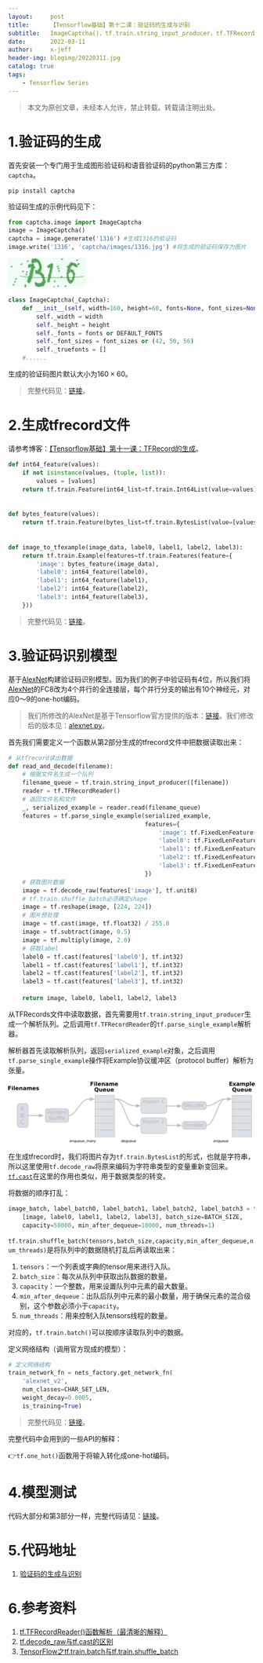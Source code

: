 ```yaml
---
layout:     post
title:      【Tensorflow基础】第十二课：验证码的生成与识别
subtitle:   ImageCaptcha()，tf.train.string_input_producer，tf.TFRecordReader，tf.parse_single_example，tf.decode_raw，tf.train.shuffle_batch，tf.train.batch，nets_factory.get_network_fn，tf.one_hot
date:       2022-03-11
author:     x-jeff
header-img: blogimg/20220311.jpg
catalog: true
tags:
    - Tensorflow Series
---
```

>本文为原创文章，未经本人允许，禁止转载。转载请注明出处。

# 1.验证码的生成

首先安装一个专门用于生成图形验证码和语音验证码的python第三方库：`captcha`。

```
pip install captcha
```

验证码生成的示例代码见下：

```python
from captcha.image import ImageCaptcha
image = ImageCaptcha()
captcha = image.generate('1316') #生成1316的验证码
image.write('1316', 'captcha/images/1316.jpg') #将生成的验证码保存为图片
```

![](https://github.com/x-jeff/BlogImage/raw/master/TensorflowSeries/Lesson12/12x1.jpg)

```python
class ImageCaptcha(_Captcha):
	def __init__(self, width=160, height=60, fonts=None, font_sizes=None):
		self._width = width
		self._height = height
		self._fonts = fonts or DEFAULT_FONTS
		self._font_sizes = font_sizes or (42, 50, 56)
		self._truefonts = []   
	#......
```

生成的验证码图片默认大小为$160 \times 60$。

>完整代码见：[链接](https://github.com/x-jeff/Tensorflow_Code_Demo/blob/master/Demo11/GenerationOfCaptcha.py)。

# 2.生成tfrecord文件

请参考博客：[【Tensorflow基础】第十一课：TFRecord的生成](http://shichaoxin.com/2022/02/09/Tensorflow基础-第十一课-TFRecord的生成/)。

```python
def int64_feature(values):
    if not isinstance(values, (tuple, list)):
        values = [values]
    return tf.train.Feature(int64_list=tf.train.Int64List(value=values))


def bytes_feature(values):
    return tf.train.Feature(bytes_list=tf.train.BytesList(value=[values]))


def image_to_tfexample(image_data, label0, label1, label2, label3):
    return tf.train.Example(features=tf.train.Features(feature={
        'image': bytes_feature(image_data),
        'label0': int64_feature(label0),
        'label1': int64_feature(label1),
        'label2': int64_feature(label2),
        'label3': int64_feature(label3),
    }))
```

>完整代码见：[链接](https://github.com/x-jeff/Tensorflow_Code_Demo/blob/master/Demo11/GenerationOfTFRecordFile.py)。

# 3.验证码识别模型

基于[AlexNet](http://shichaoxin.com/2021/02/03/论文阅读-ImageNet-Classification-with-Deep-Convolutional-Neural-Networks/)构建验证码识别模型。因为我们的例子中验证码有4位，所以我们将[AlexNet](http://shichaoxin.com/2021/02/03/论文阅读-ImageNet-Classification-with-Deep-Convolutional-Neural-Networks/)的FC8改为4个并行的全连接层，每个并行分支的输出有10个神经元，对应0～9的one-hot编码。

>我们所修改的AlexNet是基于Tensorflow官方提供的版本：[链接](https://github.com/tensorflow/models/blob/master/research/slim/nets/alexnet.py)。我们修改后的版本见：[alexnet.py](https://github.com/x-jeff/Tensorflow_Code_Demo/blob/master/Demo11/alexnet.py)。

首先我们需要定义一个函数从第2部分生成的tfrecord文件中把数据读取出来：

```python
# 从tfrecord读出数据
def read_and_decode(filename):
    # 根据文件名生成一个队列
    filename_queue = tf.train.string_input_producer([filename])
    reader = tf.TFRecordReader()
    # 返回文件名和文件
    _, serialized_example = reader.read(filename_queue)
    features = tf.parse_single_example(serialized_example,
                                       features={
                                           'image': tf.FixedLenFeature([], tf.string),
                                           'label0': tf.FixedLenFeature([], tf.int64),
                                           'label1': tf.FixedLenFeature([], tf.int64),
                                           'label2': tf.FixedLenFeature([], tf.int64),
                                           'label3': tf.FixedLenFeature([], tf.int64),
                                       })
    # 获取图片数据
    image = tf.decode_raw(features['image'], tf.unit8)
    # tf.train.shuffle_batch必须确定shape
    image = tf.reshape(image, [224, 224])
    # 图片预处理
    image = tf.cast(image, tf.float32) / 255.0
    image = tf.subtract(image, 0.5)
    image = tf.multiply(image, 2.0)
    # 获取label
    label0 = tf.cast(features['label0'], tf.int32)
    label1 = tf.cast(features['label1'], tf.int32)
    label2 = tf.cast(features['label2'], tf.int32)
    label3 = tf.cast(features['label3'], tf.int32)

    return image, label0, label1, label2, label3
```

从TFRecords文件中读取数据，首先需要用`tf.train.string_input_producer`生成一个解析队列。之后调用`tf.TFRecordReader`的`tf.parse_single_example`解析器。

解析器首先读取解析队列，返回`serialized_example`对象，之后调用`tf.parse_single_example`操作将Example协议缓冲区（protocol buffer）解析为张量。

![](https://github.com/x-jeff/BlogImage/raw/master/TensorflowSeries/Lesson12/12x2.gif)

在生成tfrecord时，我们将图片存为`tf.train.BytesList`的形式，也就是字符串，所以这里使用`tf.decode_raw`将原来编码为字符串类型的变量重新变回来。[`tf.cast`](http://shichaoxin.com/2020/03/26/Tensorflow基础-第四课-手写数字识别/#225统计预测结果)在这里的作用也类似，用于数据类型的转变。

将数据的顺序打乱：

```python
image_batch, label_batch0, label_batch1, label_batch2, label_batch3 = tf.train.shuffle_batch(
    [image, label0, label1, label2, label3], batch_size=BATCH_SIZE,
    capacity=50000, min_after_dequeue=10000, num_threads=1)
```

`tf.train.shuffle_batch(tensors,batch_size,capacity,min_after_dequeue,num_threads)`是将队列中的数据随机打乱后再读取出来：

1. `tensors`：一个列表或字典的tensor用来进行入队。
2. `batch_size`：每次从队列中获取出队数据的数量。
3. `capacity`：一个整数，用来设置队列中元素的最大数量。
4. `min_after_dequeue`：出队后队列中元素的最小数量，用于确保元素的混合级别，这个参数必须小于`capacity`。
5. `num_threads`：用来控制入队tensors线程的数量。

对应的，`tf.train.batch()`可以按顺序读取队列中的数据。

定义网络结构（调用官方现成的模型）：

```python
# 定义网络结构
train_network_fn = nets_factory.get_network_fn(
    'alexnet_v2',
    num_classes=CHAR_SET_LEN,
    weight_decay=0.0005,
    is_training=True)
```

>完整代码见：[链接](https://github.com/x-jeff/Tensorflow_Code_Demo/blob/master/Demo11/CaptchaRecognize.py)。

完整代码中会用到的一些API的解释：

👉`tf.one_hot()`函数用于将输入转化成one-hot编码。

# 4.模型测试

代码大部分和第3部分一样，完整代码请见：[链接](https://github.com/x-jeff/Tensorflow_Code_Demo/blob/master/Demo11/CaptchaTest.py)。

# 5.代码地址

1. [验证码的生成与识别](https://github.com/x-jeff/Tensorflow_Code_Demo/tree/master/Demo11)

# 6.参考资料

1. [tf.TFRecordReader()函数解析（最清晰的解释）](https://blog.csdn.net/TeFuirnever/article/details/90271862)
2. [tf.decode_raw与tf.cast的区别](https://blog.csdn.net/u012571510/article/details/82112452)
3. [TensorFlow之tf.train.batch与tf.train.shuffle_batch](http://www.manongjc.com/article/50877.html)